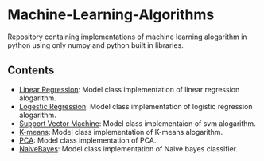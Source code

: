 # Machine-Learning-Algorithms
Repository containing implementations of machine learning alogarithm in python using only numpy and python built in libraries.

## Contents
  - [Linear Regression](https://github.com/Abd-elr4hman/Machine-Learning-alogarithms/blob/main/LinearRegression.ipynb): Model class implementation of linear regression alogarithm.
  - [Logestic Regression](https://github.com/Abd-elr4hman/Machine-Learning-alogarithms/blob/main/LogisticRegression.ipynb): Model class implementation of logistic regression alogarithm.
  - [Support Vector Machine](https://github.com/Abd-elr4hman/Machine-Learning-alogarithms/blob/main/SVM.ipynb): Model class implementaion of svm alogarithm.
  - [K-means](https://github.com/Abd-elr4hman/Machine-Learning-alogarithms/blob/main/K_means.ipynb): Model class implementation of K-means alogarithm.
  - [PCA](https://github.com/Abd-elr4hman/Machine-Learning-Algorithms/blob/main/PCA.ipynb): Model class implementation of PCA.
  - [NaiveBayes](https://github.com/Abd-elr4hman/Machine-Learning-Algorithms/blob/main/Naive_Bayes.ipynb): Model class implementation of Naive bayes classifier.
